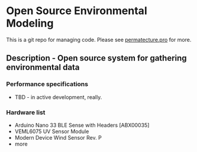 # Open Source Environmental Modeling

This is a git repo for managing code. Please see <a href="https://permatecture.pro" title="Permatecture Pro Project Home">permatecture.pro</a>  for more.

## Description - Open source system for gathering environmental data  

### Performance specifications

* TBD - in active development, really.

### Hardware list

* Arduino Nano 33 BLE Sense with Headers [ABX00035]
* VEML6075 UV Sensor Module
* Modern Device Wind Sensor Rev. P
* more
